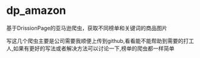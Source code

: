# dp_amazon
基于DrissionPage的亚马逊爬虫，获取不同榜单和关键词的商品图片

写这几个爬虫主要是公司需要我顺便上传到github,看看能不能帮助到需要的打工人,如果有更好的写法或者解决方法可以讨论一下,榜单的爬虫都一样简单
